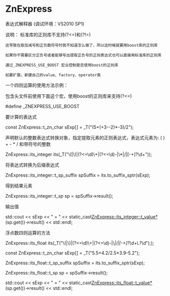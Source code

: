 # ZnExpress
表达式解释器 (调试环境：VS2010 SP1)

说明：
    标准库的正则库不支持(?<=)和(?!=) 
    
    这导致在取加减号和正负数符号时我不知道怎么做了，所以这时候就要用boost库的正则库
    
    如果你不需要区分正负号或者能够写出提取正负号的正则表达式也可以直接用标准库的正则库
    
    通过_ZNEXPRESS_USE_BOOST 宏业控制是否使用boost的正则库
    
    如要扩展，新建自己的value、factory、operator类
    
  一个四则运算的使用方法示例：
  
   包含头文件前使用下面这个宏，使用boost的正则库来支持(?<=)
   
 #define _ZNEXPRESS_USE_BOOST
 
   要计算的表达式
   
 const ZnExpress::t_zn_char sExp[] = _T("(5+(+3--2)*-3)/2");
 
   声明默认的整数表达式转换对象，指定提取元素的正则表达式，表达式元素为: ( ) + - * / 和带符号的整数
   
 ZnExpress::its_integer its(_T("\\(|\\)|(?<=\\d)\\+|(?<=\\d)-|\\*|/|[-+]?\\d+"));
 
   将表达式转换为后缀表达式
   
 ZnExpress::its_integer::t_sp_suffix spSuffix = its.to_suffix_sptr(sExp);
 
   得到结果元素
   
 ZnExpress::its_integer::t_sp sp = spSuffix->result();
 
   输出值
   
 std::cout << sExp << " = " << static_cast<ZnExpress::its_integer::t_value*>(sp.get())->result() << std::endl;
 
 
  浮点数四则运算的方法
  
 ZnExpress::its_float its(_T("\\(|\\)|(?<=\\d)\\+|(?<=\\d)-|\\*|/|[-+]?\\d+\\.?\\d*"););
 
 const ZnExpress::t_zn_char sExp[] = _T("5.5+4.2/2.5*3.9-5.2");
 
 ZnExpress::its_float::t_sp_suffix spSuffix = its.to_suffix_sptr(sExp);
 
 ZnExpress::its_float::t_sp sp = spSuffix->result();
 
 std::cout << sExp << " = " << static_cast<ZnExpress::its_float::t_value*>(sp.get())->result() << std::endl;

